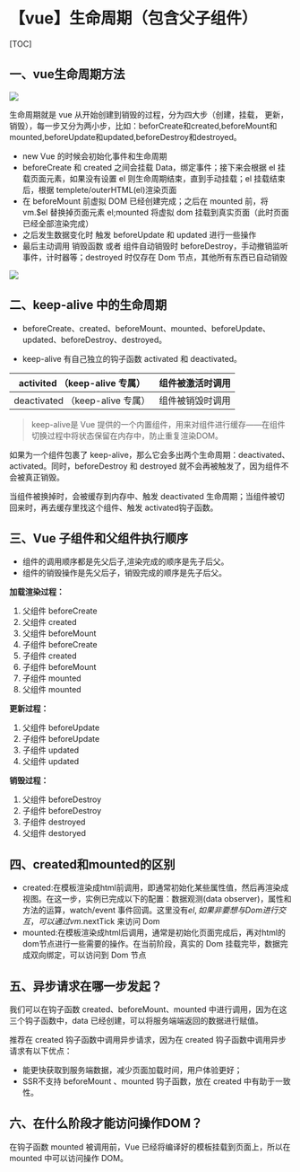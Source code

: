 # 【vue】生命周期（包含父子组件）

[TOC]



## 一、vue生命周期方法

![](E:\note\前端\笔记\vue\vue生命周期\生命周期.png)

生命周期就是 vue 从开始创建到销毁的过程，分为四大步（创建，挂载， 更新，销毁），每一步又分为两小步，比如：beforCreate和created,beforeMount和mounted,beforeUpdate和updated,beforeDestroy和destroyed。

- new Vue 的时候会初始化事件和生命周期
- beforeCreate 和 created 之间会挂载 Data，绑定事件；接下来会根据 el 挂载页面元素，如果没有设置 el 则生命周期结束，直到手动挂载；el 挂载结束后，根据 templete/outerHTML(el)渲染页面
- 在 beforeMount 前虚拟 DOM 已经创建完成；之后在 mounted 前，将 vm.$el 替换掉页面元素 el;mounted 将虚拟 dom 挂载到真实页面（此时页面已经全部渲染完成）
- 之后发生数据变化时 触发 beforeUpdate 和 updated 进行一些操作
- 最后主动调用 销毁函数 或者 组件自动销毁时 beforeDestroy，手动撤销监听事件，计时器等；destroyed 时仅存在 Dom 节点，其他所有东西已自动销毁



![](E:\note\前端\笔记\vue\vue生命周期\生命周期2.jpg)



## 二、keep-alive 中的生命周期

- beforeCreate、created、beforeMount、mounted、beforeUpdate、updated、beforeDestroy、destroyed。

- keep-alive 有自己独立的钩子函数 activated 和 deactivated。

| activited （keep-alive 专属）   | 组件被激活时调用 |
| ------------------------------- | ---------------- |
| deactivated （keep-alive 专属） | 组件被销毁时调用 |

> keep-alive是 Vue 提供的一个内置组件，用来对组件进行缓存——在组件切换过程中将状态保留在内存中，防止重复渲染DOM。

如果为一个组件包裹了 keep-alive，那么它会多出两个生命周期：deactivated、activated。同时，beforeDestroy 和 destroyed 就不会再被触发了，因为组件不会被真正销毁。

当组件被换掉时，会被缓存到内存中、触发 deactivated 生命周期；当组件被切回来时，再去缓存里找这个组件、触发 activated钩子函数。



## 三、Vue 子组件和父组件执行顺序

- 组件的调用顺序都是先父后子,渲染完成的顺序是先子后父。
- 组件的销毁操作是先父后子，销毁完成的顺序是先子后父。



**加载渲染过程：**

1. 父组件 beforeCreate
2. 父组件 created
3. 父组件 beforeMount
4. 子组件 beforeCreate
5. 子组件 created
6. 子组件 beforeMount
7. 子组件 mounted
8. 父组件 mounted

**更新过程：**

1. 父组件 beforeUpdate
2. 子组件 beforeUpdate
3. 子组件 updated
4. 父组件 updated

**销毁过程：**

1. 父组件 beforeDestroy
2. 子组件 beforeDestroy
3. 子组件 destroyed
4. 父组件 destoryed




## 四、created和mounted的区别

- created:在模板渲染成html前调用，即通常初始化某些属性值，然后再渲染成视图。在这一步，实例已完成以下的配置：数据观测(data observer)，属性和方法的运算，watch/event 事件回调。这里没有$el,如果非要想与 Dom 进行交互，可以通过 vm.$nextTick 来访问 Dom
- mounted:在模板渲染成html后调用，通常是初始化页面完成后，再对html的dom节点进行一些需要的操作。在当前阶段，真实的 Dom 挂载完毕，数据完成双向绑定，可以访问到 Dom 节点



## 五、异步请求在哪一步发起？

我们可以在钩子函数 created、beforeMount、mounted 中进行调用，因为在这三个钩子函数中，data 已经创建，可以将服务端端返回的数据进行赋值。 

推荐在 created 钩子函数中调用异步请求，因为在 created 钩子函数中调用异步请求有以下优点：

- 能更快获取到服务端数据，减少页面加载时间，用户体验更好；
- SSR不支持 beforeMount 、mounted 钩子函数，放在 created 中有助于一致性。



## 六、在什么阶段才能访问操作DOM？

在钩子函数 mounted 被调用前，Vue 已经将编译好的模板挂载到页面上，所以在 mounted 中可以访问操作 DOM。